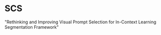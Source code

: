 # SCS
"Rethinking and Improving Visual Prompt Selection for In-Context Learning Segmentation Framework"
